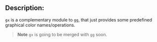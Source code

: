 ## Description:

`gx` is a complementary module to `gg`, that just provides
some predefined graphical color names/operations.

> **Note**
> `gx` is going to be merged with `gg` soon.
